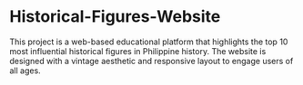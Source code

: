 # Historical-Figures-Website
This project is a web-based educational platform that highlights the top 10 most influential historical figures in Philippine history. The website is designed with a vintage aesthetic and responsive layout to engage users of all ages.
